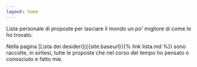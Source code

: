 ```yaml
---
layout: home
---
```


Lista personale di proposte per lasciare il mondo un po' migliore di come lo ho trovato.

Nella pagina [Lista dei desideri]({{site.baseurl}}{% link lista.md %}) sono raccolte, in sintesi, tutte le proposte
che nel corso del tempo ho pensato o conosciuto e fatto mie.
